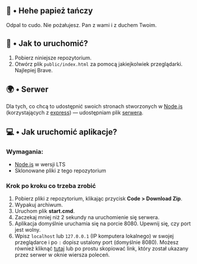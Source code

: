 ## 🧀 • Hehe papież tańczy
Odpal to cudo. Nie pożałujesz. Pan z wami i z duchem Twoim.

## 🍰 • Jak to uruchomić?
1. Pobierz niniejsze repozytorium.
2. Otwórz plik `public/index.html` za pomocą jakiejkolwiek przeglądarki. Najlepiej Brave.

## 🌍 • Serwer
Dla tych, co chcą to udostępnić swoich stronach stworzonych w [Node.js](https://nodejs.org/en) (korzystających z [express](https://www.npmjs.com/package/express)) — udostępniam plik [serwera](https://papiez.skiffybot.xyz).

## 💻 • Jak uruchomić aplikacje?
### Wymagania:
- [Node.js](https://nodejs.org/en) w wersji LTS
- Sklonowane pliki z tego repozytorium

### Krok po kroku co trzeba zrobić
1. Pobierz pliki z repozytorium, klikając przycisk **Code > Download Zip**.
2. Wypakuj archiwum.
3. Uruchom plik **start.cmd**.
4. Zaczekaj mniej niż 2 sekundy na uruchomienie się serwera.
5. Aplikacja domyślnie uruchamia się na porcie 8080. Upewnij się, czy port jest wolny.
6. Wpisz `localhost` lub `127.0.0.1` (IP komputera lokalnego) w swojej przeglądarce i po `:` dopisz ustalony port (domyślnie 8080). Możesz również kliknąć [tutaj](http://127.0.0.1:8080) lub po prostu skopiować link, który został ukazany przez serwer w oknie wiersza poleceń.